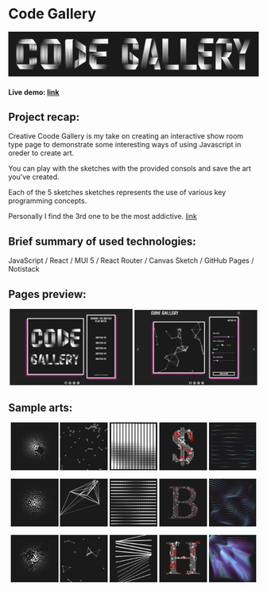 # Code Gallery

<img alt="logo"  src="./ReadmeFiles/logo.png">

#### Live demo: [link](https://0xleodev.github.io/Code-Gallery/)

## Project recap:

Creative Coode Gallery is my take on creating an interactive show room type page to demonstrate some interesting ways of using Javascript in oreder to create art.

You can play with the sketches with the provided consols and save the art you've created.

Each of the 5 sketches sketches represents the use of various key programming concepts.

Personally I find the 3rd one to be the most addictive. [link](https://0xleodev.github.io/Code-Gallery/#/sketch-03)

## Brief summary of used technologies:

JavaScript / React / MUI 5 / React Router / Canvas Sketch / GitHub Pages / Notistack

## Pages preview:

<p align="center">
<img alt="page sample 1"  src="./ReadmeFiles/page(1).png" width="49%">
<img alt="page sample 2"  src="./ReadmeFiles/page(2).png" width="49%">
</p>

## Sample arts:

<p align="center">
<img alt="sample 1"  src="./ReadmeFiles/sample(1).png" width="19%">
<img alt="sample 4"  src="./ReadmeFiles/sample(4).png" width="19%">
<img alt="sample 7"  src="./ReadmeFiles/sample(7).png" width="19%">
<img alt="sample 10"  src="./ReadmeFiles/sample(10).png" width="19%">
<img alt="sample 13"  src="./ReadmeFiles/sample(13).png" width="19%">
</p>
<p align="center">
<img alt="sample 2"  src="./ReadmeFiles/sample(2).png" width="19%">
<img alt="sample 5"  src="./ReadmeFiles/sample(5).png" width="19%">
<img alt="sample 8"  src="./ReadmeFiles/sample(8).png" width="19%">
<img alt="sample 11"  src="./ReadmeFiles/sample(11).png" width="19%">
<img alt="sample 14"  src="./ReadmeFiles/sample(14).png" width="19%">
</p>
<p align="center">
<img alt="sample 3"  src="./ReadmeFiles/sample(3).png" width="19%">
<img alt="sample 6"  src="./ReadmeFiles/sample(6).png" width="19%">
<img alt="sample 9"  src="./ReadmeFiles/sample(9).png" width="19%">
<img alt="sample 12"  src="./ReadmeFiles/sample(12).png" width="19%">
<img alt="sample 15"  src="./ReadmeFiles/sample(15).png" width="19%">
</p>
